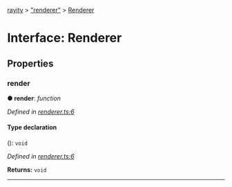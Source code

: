[rayity](../README.md) > ["renderer"](../modules/_renderer_.md) > [Renderer](../interfaces/_renderer_.renderer.md)



# Interface: Renderer


## Properties
<a id="render"></a>

###  render

**●  render**:  *function* 

*Defined in [renderer.ts:6](https://github.com/gribbet/rayity/blob/4838bef/src/renderer.ts#L6)*


#### Type declaration
(): `void`


*Defined in [renderer.ts:6](https://github.com/gribbet/rayity/blob/4838bef/src/renderer.ts#L6)*





**Returns:** `void`






___



